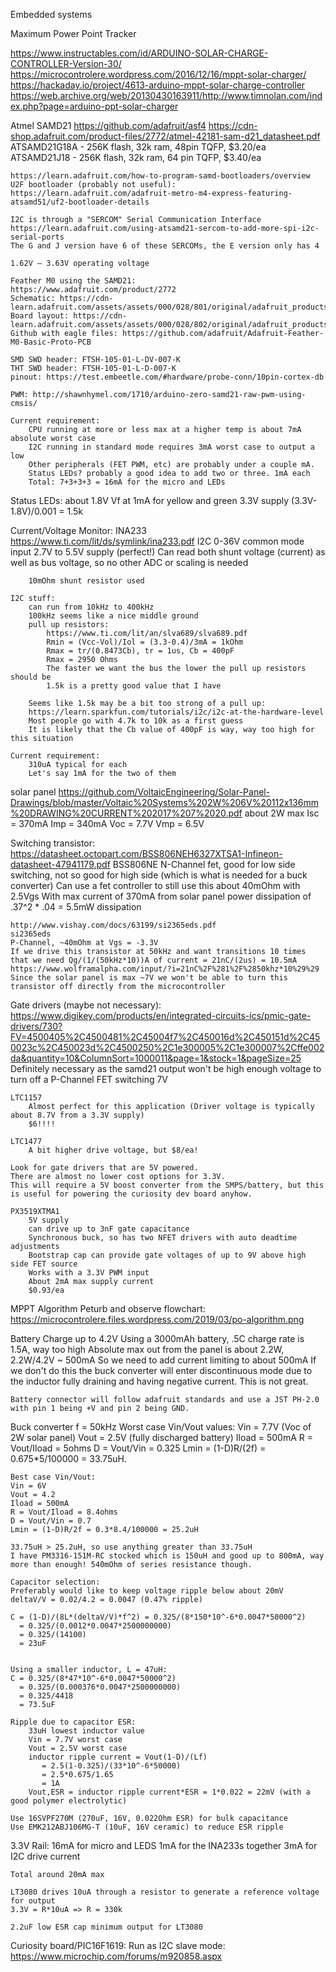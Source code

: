 Embedded systems

Maximum Power Point Tracker

https://www.instructables.com/id/ARDUINO-SOLAR-CHARGE-CONTROLLER-Version-30/
https://microcontrolere.wordpress.com/2016/12/16/mppt-solar-charger/
https://hackaday.io/project/4613-arduino-mppt-solar-charge-controller
https://web.archive.org/web/20130430163911/http://www.timnolan.com/index.php?page=arduino-ppt-solar-charger

Atmel SAMD21
    https://github.com/adafruit/asf4
    https://cdn-shop.adafruit.com/product-files/2772/atmel-42181-sam-d21_datasheet.pdf
    ATSAMD21G18A - 256K flash, 32k ram, 48pin TQFP, $3.20/ea
    ATSAMD21J18 - 256K flash, 32k ram, 64 pin TQFP, $3.40/ea

    https://learn.adafruit.com/how-to-program-samd-bootloaders/overview
    U2F bootloader (probably not useful): https://learn.adafruit.com/adafruit-metro-m4-express-featuring-atsamd51/uf2-bootloader-details

    I2C is through a "SERCOM" Serial Communication Interface https://learn.adafruit.com/using-atsamd21-sercom-to-add-more-spi-i2c-serial-ports
    The G and J version have 6 of these SERCOMs, the E version only has 4

    1.62V – 3.63V operating voltage

    Feather M0 using the SAMD21:
    https://www.adafruit.com/product/2772
    Schematic: https://cdn-learn.adafruit.com/assets/assets/000/028/801/original/adafruit_products_M0SCHEM.png
    Board layout: https://cdn-learn.adafruit.com/assets/assets/000/028/802/original/adafruit_products_m0fab.png
    Github with eagle files: https://github.com/adafruit/Adafruit-Feather-M0-Basic-Proto-PCB

    SMD SWD header: FTSH-105-01-L-DV-007-K
    THT SWD header: FTSH-105-01-L-D-007-K
    pinout: https://test.embeetle.com/#hardware/probe-conn/10pin-cortex-db

    PWM: http://shawnhymel.com/1710/arduino-zero-samd21-raw-pwm-using-cmsis/

    Current requirement:
        CPU running at more or less max at a higher temp is about 7mA absolute worst case
        I2C running in standard mode requires 3mA worst case to output a low
        Other peripherals (FET PWM, etc) are probably under a couple mA.
        Status LEDs? probably a good idea to add two or three. 1mA each
        Total: 7+3+3+3 = 16mA for the micro and LEDs

Status LEDs:
    about 1.8V Vf at 1mA for yellow and green
    3.3V supply
    (3.3V-1.8V)/0.001 = 1.5k


Current/Voltage Monitor:
    INA233
        https://www.ti.com/lit/ds/symlink/ina233.pdf
        I2C
        0-36V common mode input
        2.7V to 5.5V supply (perfect!)
        Can read both shunt voltage (current) as well as bus voltage, so no other ADC or scaling is needed

        10mOhm shunt resistor used

    I2C stuff:
        can run from 10kHz to 400kHz
        100kHz seems like a nice middle ground
        pull up resistors:
            https://www.ti.com/lit/an/slva689/slva689.pdf
            Rmin = (Vcc-Vol)/Iol = (3.3-0.4)/3mA = 1kOhm
            Rmax = tr/(0.8473Cb), tr = 1us, Cb = 400pF
            Rmax = 2950 Ohms
            The faster we want the bus the lower the pull up resistors should be
            1.5k is a pretty good value that I have

        Seems like 1.5k may be a bit too strong of a pull up:
        https://learn.sparkfun.com/tutorials/i2c/i2c-at-the-hardware-level
        Most people go with 4.7k to 10k as a first guess
        It is likely that the Cb value of 400pF is way, way too high for this situation

    Current requirement:
        310uA typical for each
        Let's say 1mA for the two of them

solar panel
    https://github.com/VoltaicEngineering/Solar-Panel-Drawings/blob/master/Voltaic%20Systems%202W%206V%20112x136mm%20DRAWING%20CURRENT%202017%207%2020.pdf
    about 2W max
    Isc = 370mA
    Imp = 340mA
    Voc = 7.7V
    Vmp = 6.5V

Switching transistor:
    https://datasheet.octopart.com/BSS806NEH6327XTSA1-Infineon-datasheet-47941179.pdf
    BSS806NE
    N-Channel fet, good for low side switching, not so good for high side (which is what is needed for a buck converter)
    Can use a fet controller to still use this
    about 40mOhm with 2.5Vgs
    With max current of 370mA from solar panel power dissipation of .37^2 * .04 = 5.5mW dissipation
    
    http://www.vishay.com/docs/63199/si2365eds.pdf
    si2365eds
    P-Channel, ~40mOhm at Vgs = -3.3V
    If we drive this transistor at 50kHz and want transitions 10 times that we need Qg/(1/(50kHz*10))A of current = 21nC/(2us) = 10.5mA https://www.wolframalpha.com/input/?i=21nC%2F%281%2F%2850khz*10%29%29
    Since the solar panel is max ~7V we won't be able to turn this transistor off directly from the microcontroller

Gate drivers (maybe not necessary):
    https://www.digikey.com/products/en/integrated-circuits-ics/pmic-gate-drivers/730?FV=4500405%2C4500481%2C45004f7%2C450016d%2C450151d%2C450023c%2C450023d%2C4500250%2C1e300005%2C1e300007%2Cffe002da&quantity=10&ColumnSort=1000011&page=1&stock=1&pageSize=25
    Definitely necessary as the samd21 output won't be high enough voltage to turn off a P-Channel FET switching 7V

    LTC1157
        Almost perfect for this application (Driver voltage is typically about 8.7V from a 3.3V supply)
        $6!!!!

    LTC1477
        A bit higher drive voltage, but $8/ea!

    Look for gate drivers that are 5V powered.
    There are almost no lower cost options for 3.3V.
    This will require a 5V boost converter from the SMPS/battery, but this is useful for powering the curiosity dev board anyhow.

    PX3519XTMA1
        5V supply
        can drive up to 3nF gate capacitance
        Synchronous buck, so has two NFET drivers with auto deadtime adjustments
        Bootstrap cap can provide gate voltages of up to 9V above high side FET source
        Works with a 3.3V PWM input
        About 2mA max supply current
        $0.93/ea

MPPT Algorithm
Peturb and observe flowchart:
https://microcontrolere.files.wordpress.com/2019/03/po-algorithm.png

Battery
    Charge up to 4.2V
    Using a 3000mAh battery, .5C charge rate is 1.5A, way too high
    Absolute max out from the panel is about 2.2W, 2.2W/4.2V ~ 500mA
    So we need to add current limiting to about 500mA
    If we don't do this the buck converter will enter discontinuous mode due to the inductor fully draining and having negative current. This is not great.

    Battery connector will follow adafruit standards and use a JST PH-2.0 with pin 1 being +V and pin 2 being GND.

Buck converter
    f = 50kHz
    Worst case Vin/Vout values:
    Vin = 7.7V (Voc of 2W solar panel)
    Vout = 2.5V (fully discharged battery)
    Iload = 500mA
    R = Vout/Iload = 5ohms
    D = Vout/Vin = 0.325
    Lmin = (1-D)R/(2f) = 0.675*5/100000 = 33.75uH.

    Best case Vin/Vout:
    Vin = 6V
    Vout = 4.2
    Iload = 500mA
    R = Vout/Iload = 8.4ohms
    D = Vout/Vin = 0.7
    Lmin = (1-D)R/2f = 0.3*8.4/100000 = 25.2uH

    33.75uH > 25.2uH, so use anything greater than 33.75uH
    I have PM3316-151M-RC stocked which is 150uH and good up to 800mA, way more than enough! 540mOhm of series resistance though.

    Capacitor selection:
    Preferably would like to keep voltage ripple below about 20mV
    deltaV/V = 0.02/4.2 = 0.0047 (0.47% ripple)

    C = (1-D)/(8L*(deltaV/V)*f^2) = 0.325/(8*150*10^-6*0.0047*50000^2) 
      = 0.325/(0.0012*0.0047*2500000000)
      = 0.325/(14100)
      = 23uF


    Using a smaller inductor, L = 47uH:
    C = 0.325/(8*47*10^-6*0.0047*50000^2)
      = 0.325/(0.000376*0.0047*2500000000)
      = 0.325/4418
      = 73.5uF

    Ripple due to capacitor ESR:
        33uH lowest inductor value
        Vin = 7.7V worst case
        Vout = 2.5V worst case
        inductor ripple current = Vout(1-D)/(Lf) 
           = 2.5(1-0.325)/(33*10^-6*50000)
           = 2.5*0.675/1.65 
           = 1A
        Vout,ESR = inductor ripple current*ESR = 1*0.022 = 22mV (with a good polymer electrolytic)

    Use 16SVPF270M (270uF, 16V, 0.022Ohm ESR) for bulk capacitance
    Use EMK212ABJ106MG-T (10uF, 16V ceramic) to reduce ESR ripple


3.3V Rail:
    16mA for micro and LEDS
    1mA for the INA233s together
    3mA for I2C drive current

    Total around 20mA max

    LT3080 drives 10uA through a resistor to generate a reference voltage for output
    3.3V = R*10uA => R = 330k

    2.2uF low ESR cap minimum output for LT3080

Curiosity board/PIC16F1619:
    Run as I2C slave mode: https://www.microchip.com/forums/m920858.aspx